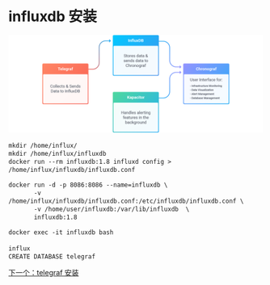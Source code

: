 # influxdb 安装

![influxdb oss](https://github.com/deanls1/note/blob/main/static/influx%202.0.png)
```
mkdir /home/influx/
mkdir /home/influx/influxdb
docker run --rm influxdb:1.8 influxd config > /home/influx/influxdb/influxdb.conf
```

```
docker run -d -p 8086:8086 --name=influxdb \
       -v  /home/influx/influxdb/influxdb.conf:/etc/influxdb/influxdb.conf \
       -v /home/user/influxdb:/var/lib/influxdb  \
       influxdb:1.8
```
```
docker exec -it influxdb bash

influx
CREATE DATABASE telegraf
```

[下一个：telegraf  安装](https://github.com/deanls1/note/blob/main/influxdb/2.telegraf%20%E5%AE%89%E8%A3%85.md)
